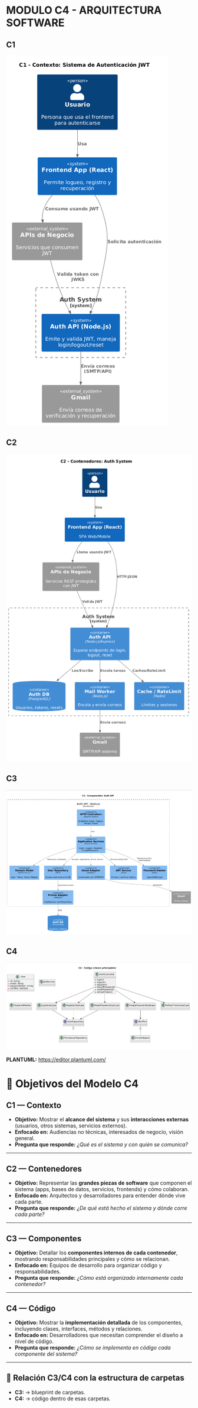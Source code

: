 # MODULO C4 - ARQUITECTURA SOFTWARE

## **C1**

![alt text](image.png)

## **C2**

![alt text](image-1.png)

## **C3**

![alt text](image-2.png)

## **C4**

![alt text](image-3.png)


**PLANTUML:** https://editor.plantuml.com/


# 📌 Objetivos del Modelo C4

## **C1 — Contexto**
- **Objetivo:** Mostrar el **alcance del sistema** y sus **interacciones externas** (usuarios, otros sistemas, servicios externos).  
- **Enfocado en:** Audiencias no técnicas, interesados de negocio, visión general.  
- **Pregunta que responde:** *¿Qué es el sistema y con quién se comunica?*  

---

## **C2 — Contenedores**
- **Objetivo:** Representar las **grandes piezas de software** que componen el sistema (apps, bases de datos, servicios, frontends) y cómo colaboran.  
- **Enfocado en:** Arquitectos y desarrolladores para entender dónde vive cada parte.  
- **Pregunta que responde:** *¿De qué está hecho el sistema y dónde corre cada parte?*  

---

## **C3 — Componentes**
- **Objetivo:** Detallar los **componentes internos de cada contenedor**, mostrando responsabilidades principales y cómo se relacionan.  
- **Enfocado en:** Equipos de desarrollo para organizar código y responsabilidades.  
- **Pregunta que responde:** *¿Cómo está organizado internamente cada contenedor?*  

---

## **C4 — Código**
- **Objetivo:** Mostrar la **implementación detallada** de los componentes, incluyendo clases, interfaces, métodos y relaciones.  
- **Enfocado en:** Desarrolladores que necesitan comprender el diseño a nivel de código.  
- **Pregunta que responde:** *¿Cómo se implementa en código cada componente del sistema?*  

---

## 📌 Relación C3/C4 con la estructura de carpetas

- **C3:** → blueprint de carpetas.
- **C4:** → código dentro de esas carpetas.